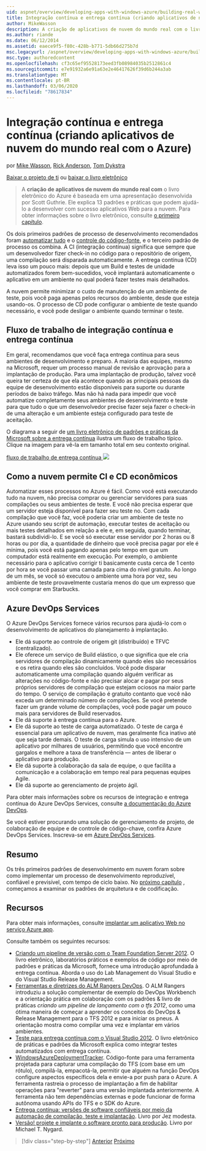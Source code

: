 ```yaml
---
uid: aspnet/overview/developing-apps-with-windows-azure/building-real-world-cloud-apps-with-windows-azure/continuous-integration-and-continuous-delivery
title: Integração contínua e entrega contínua (criando aplicativos de nuvem do mundo real com o Azure) | Microsoft Docs
author: MikeWasson
description: A criação de aplicativos de nuvem do mundo real com o livro eletrônico do Azure é baseada em uma apresentação desenvolvida por Scott Guthrie. Ele explica 13 padrões e práticas que podem...
ms.author: riande
ms.date: 06/12/2014
ms.assetid: eaece9f5-f80c-428b-b771-5db66d275b7d
msc.legacyurl: /aspnet/overview/developing-apps-with-windows-azure/building-real-world-cloud-apps-with-windows-azure/continuous-integration-and-continuous-delivery
msc.type: authoredcontent
ms.openlocfilehash: cf3c65ef95528173eed3fb08984035b2512861c4
ms.sourcegitcommit: e7e91932a6e91a63e2e46417626f39d6b244a3ab
ms.translationtype: MT
ms.contentlocale: pt-BR
ms.lasthandoff: 03/06/2020
ms.locfileid: "78617834"
---
```

# <a name="continuous-integration-and-continuous-delivery-building-real-world-cloud-apps-with-azure"></a>Integração contínua e entrega contínua (criando aplicativos de nuvem do mundo real com o Azure)

por [Mike Wasson](https://github.com/MikeWasson), [Rick Anderson](https://twitter.com/RickAndMSFT), [Tom Dykstra](https://github.com/tdykstra)

[Baixar o projeto de ti](https://code.msdn.microsoft.com/Fix-It-app-for-Building-cdd80df4) ou [baixar o livro eletrônico](https://blogs.msdn.com/b/microsoft_press/archive/2014/07/23/free-ebook-building-cloud-apps-with-microsoft-azure.aspx)

> A **criação de aplicativos de nuvem do mundo real com** o livro eletrônico do Azure é baseada em uma apresentação desenvolvida por Scott Guthrie. Ele explica 13 padrões e práticas que podem ajudá-lo a desenvolver com sucesso aplicativos Web para a nuvem. Para obter informações sobre o livro eletrônico, consulte [o primeiro capítulo](introduction.md).

Os dois primeiros padrões de processo de desenvolvimento recomendados foram [automatizar tudo](automate-everything.md) e o [controle do código-fonte](source-control.md), e o terceiro padrão de processo os combina. A CI (integração contínua) significa que sempre que um desenvolvedor fizer check-in no código para o repositório de origem, uma compilação será disparada automaticamente. A entrega contínua (CD) leva isso um pouco mais: depois que um Build e testes de unidade automatizados forem bem-sucedidos, você implantará automaticamente o aplicativo em um ambiente no qual poderá fazer testes mais detalhados.

A nuvem permite minimizar o custo de manutenção de um ambiente de teste, pois você paga apenas pelos recursos do ambiente, desde que esteja usando-os. O processo de CD pode configurar o ambiente de teste quando necessário, e você pode desligar o ambiente quando terminar o teste.

## <a name="continuous-integration-and-continuous-delivery-workflow"></a>Fluxo de trabalho de integração contínua e entrega contínua

Em geral, recomendamos que você faça entrega contínua para seus ambientes de desenvolvimento e preparo. A maioria das equipes, mesmo na Microsoft, requer um processo manual de revisão e aprovação para a implantação de produção. Para uma implantação de produção, talvez você queira ter certeza de que ela acontece quando as principais pessoas da equipe de desenvolvimento estão disponíveis para suporte ou durante períodos de baixo tráfego. Mas não há nada para impedir que você automatize completamente seus ambientes de desenvolvimento e teste para que tudo o que um desenvolvedor precise fazer seja fazer o check-in de uma alteração e um ambiente esteja configurado para teste de aceitação.

O diagrama a seguir de [um livro eletrônico de padrões e práticas da Microsoft sobre a entrega contínua](https://aka.ms/ReleasePipeline) ilustra um fluxo de trabalho típico. Clique na imagem para vê-la em tamanho total em seu contexto original.

[fluxo de trabalho de entrega contínua ![](continuous-integration-and-continuous-delivery/_static/image1.png)](https://msdn.microsoft.com/library/dn449955.aspx)

## <a name="how-the-cloud-enables-cost-effective-ci-and-cd"></a>Como a nuvem permite CI e CD econômicos

Automatizar esses processos no Azure é fácil. Como você está executando tudo na nuvem, não precisa comprar ou gerenciar servidores para suas compilações ou seus ambientes de teste. E você não precisa esperar que um servidor esteja disponível para fazer seu teste no. Com cada compilação que você faz, você poderia criar um ambiente de teste no Azure usando seu script de automação, executar testes de aceitação ou mais testes detalhados em relação a ele e, em seguida, quando terminar, bastará subdividi-lo. E se você só executar esse servidor por 2 horas ou 8 horas ou por dia, a quantidade de dinheiro que você precisa pagar por ele é mínima, pois você está pagando apenas pelo tempo em que um computador está realmente em execução. Por exemplo, o ambiente necessário para o aplicativo corrigir ti basicamente custa cerca de 1 cento por hora se você passar uma camada para cima do nível gratuito. Ao longo de um mês, se você só executou o ambiente uma hora por vez, seu ambiente de teste provavelmente custaria menos do que um expresso que você comprar em Starbucks.

## <a name="azure-devops-services"></a>Azure DevOps Services 

O Azure DevOps Services fornece vários recursos para ajudá-lo com o desenvolvimento de aplicativos do planejamento à implantação.

- Ele dá suporte ao controle de origem git (distribuído) e TFVC (centralizado).
- Ele oferece um serviço de Build elástico, o que significa que ele cria servidores de compilação dinamicamente quando eles são necessários e os retira quando eles são concluídos. Você pode disparar automaticamente uma compilação quando alguém verificar as alterações no código-fonte e não precisar alocar e pagar por seus próprios servidores de compilação que estejam ociosos na maior parte do tempo. O serviço de compilação é gratuito contanto que você não exceda um determinado número de compilações. Se você pretende fazer um grande volume de compilações, você pode pagar um pouco mais para servidores de Build reservados.
- Ele dá suporte à entrega contínua para o Azure.
- Ele dá suporte ao teste de carga automatizado. O teste de carga é essencial para um aplicativo de nuvem, mas geralmente fica inativo até que seja tarde demais. O teste de carga simula o uso intensivo de um aplicativo por milhares de usuários, permitindo que você encontre gargalos e melhore a taxa de transferência — antes de liberar o aplicativo para produção.
- Ele dá suporte à colaboração da sala de equipe, o que facilita a comunicação e a colaboração em tempo real para pequenas equipes Agile.
- Ele dá suporte ao gerenciamento de projeto ágil.

Para obter mais informações sobre os recursos de integração e entrega contínua do Azure DevOps Services, consulte [a documentação do Azure DevOps](/azure/devops/index).

Se você estiver procurando uma solução de gerenciamento de projeto, de colaboração de equipe e de controle de código-chave, confira Azure DevOps Services. Inscreva-se em [Azure DevOps Services](https://dev.azure.com/).

## <a name="summary"></a>Resumo

Os três primeiros padrões de desenvolvimento em nuvem foram sobre como implementar um processo de desenvolvimento reproduzível, confiável e previsível, com tempo de ciclo baixo. No [próximo capítulo](web-development-best-practices.md) , começamos a examinar os padrões de arquitetura e de codificação.

## <a name="resources"></a>Recursos

Para obter mais informações, consulte [implantar um aplicativo Web no serviço Azure app](https://azure.microsoft.com/documentation/articles/web-sites-deploy/).

Consulte também os seguintes recursos:

- [Criando um pipeline de versão com o Team Foundation Server 2012](https://aka.ms/ReleasePipeline). O livro eletrônico, laboratórios práticos e exemplos de código por meio de padrões e práticas da Microsoft, fornece uma introdução aprofundada à entrega contínua. Aborda o uso do Lab Management do Visual Studio e do Visual Studio Release Management.
- [Ferramentas e diretrizes do ALM Rangers DevOps](https://aka.ms/vsarsolutions/). O ALM Rangers introduziu a solução complementar de exemplo do DevOps Workbench e a orientação prática em colaboração com os padrões &amp; livro de práticas *criando um pipeline de lançamento com o tfs 2012*, como uma ótima maneira de começar a aprender os conceitos do DevOps &amp; Release Management para o TFS 2012 e para iniciar os pneus. A orientação mostra como compilar uma vez e implantar em vários ambientes.
- [Teste para entrega contínua com o Visual Studio 2012](https://msdn.microsoft.com/library/jj159345.aspx). O livro eletrônico de práticas e padrões da Microsoft explica como integrar testes automatizados com entrega contínua.
- [WindowsAzureDeploymentTracker](https://github.com/RyanTBerry/WindowsAzureDeploymentTracker). Código-fonte para uma ferramenta projetada para capturar uma compilação do TFS (com base em um rótulo), compilá-la, empacotá-la, permitir que alguém na função DevOps configure aspectos específicos dela e envie-a por push para o Azure. A ferramenta rastreia o processo de implantação a fim de habilitar operações para "reverter" para uma versão implantada anteriormente. A ferramenta não tem dependências externas e pode funcionar de forma autônoma usando APIs do TFS e o SDK do Azure.
- [Entrega contínua: versões de software confiáveis por meio da automação de compilação, teste e implantação](https://www.amazon.com/Continuous-Delivery-Deployment-Automation-Addison-Wesley/dp/0321601912/ref=sr_1_1?s=books&amp;ie=UTF8&amp;qid=1377126361). Livro por Jez modesta.
- [Versão! projete e implante o software pronto para produção](https://www.amazon.com/Release-It-Production-Ready-Pragmatic-Programmers/dp/0978739213). Livro por Michael T. Nygard.

> [!div class="step-by-step"]
> [Anterior](source-control.md)
> [Próximo](web-development-best-practices.md)
